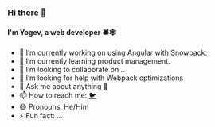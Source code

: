 ### Hi there 👋

#### I'm Yogev, a web developer 🕷️🕸️

- 🔭 I’m currently working on using [Angular](https://angular.io) with [Snowpack](https://snowpack.dev).
- 🌱 I’m currently learning product management.
- 👯 I’m looking to collaborate on ..
- 🤔 I’m looking for help with Webpack optimizations
- 💬 Ask me about anything 🙂
- 📫 How to reach me: [🐦](https://twitter.com/yogev_bb)
- 😄 Pronouns: He/Him
- ⚡ Fun fact: ...

